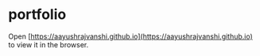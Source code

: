 # portfolio
Open [https://aayushrajvanshi.github.io](https://aayushrajvanshi.github.io) to view it in the browser.